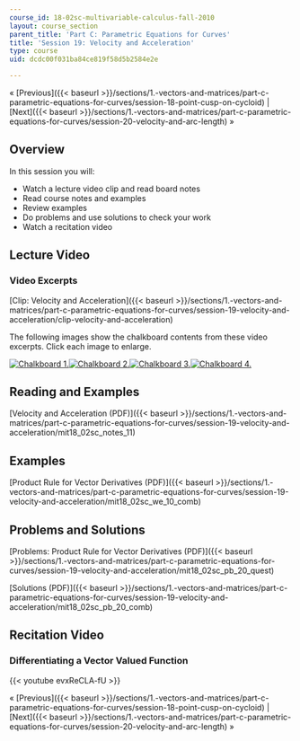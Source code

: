 ```yaml
---
course_id: 18-02sc-multivariable-calculus-fall-2010
layout: course_section
parent_title: 'Part C: Parametric Equations for Curves'
title: 'Session 19: Velocity and Acceleration'
type: course
uid: dcdc00f031ba84ce819f58d5b2584e2e

---
```


« [Previous]({{< baseurl >}}/sections/1.-vectors-and-matrices/part-c-parametric-equations-for-curves/session-18-point-cusp-on-cycloid) | [Next]({{< baseurl >}}/sections/1.-vectors-and-matrices/part-c-parametric-equations-for-curves/session-20-velocity-and-arc-length) »

Overview
--------

In this session you will:

*   Watch a lecture video clip and read board notes
*   Read course notes and examples
*   Review examples
*   Do problems and use solutions to check your work
*   Watch a recitation video

Lecture Video
-------------

### Video Excerpts

[Clip: Velocity and Acceleration]({{< baseurl >}}/sections/1.-vectors-and-matrices/part-c-parametric-equations-for-curves/session-19-velocity-and-acceleration/clip-velocity-and-acceleration)

The following images show the chalkboard contents from these video excerpts. Click each image to enlarge.

[![Chalkboard 1.](/coursemedia/18-02sc-multivariable-calculus-fall-2010/57eb0e3928833fe51a6c824d7b0256a9_MIT18_02SC_L6Brds_1a.png)](/coursemedia/18-02sc-multivariable-calculus-fall-2010/677ef665e0d3b66367789d307c6690ff_MIT18_02SC_L6Brds_1.png "Open in a new window.")[![Chalkboard 2.](/coursemedia/18-02sc-multivariable-calculus-fall-2010/bb9358eefbe64be2831f506a6e95fa4b_MIT18_02SC_L6Brds_2a.png)](/coursemedia/18-02sc-multivariable-calculus-fall-2010/ad616d9fc1415fa6925c59255290d225_MIT18_02SC_L6Brds_2.png "Open in a new window.")[![Chalkboard 3.](/coursemedia/18-02sc-multivariable-calculus-fall-2010/591d9644eb974ec21a1a9ac517bdbc6c_MIT18_02SC_L6Brds_3a.png)](/coursemedia/18-02sc-multivariable-calculus-fall-2010/26b87fd3b27b72c0e35cf31a2ad900c2_MIT18_02SC_L6Brds_3.png "Open in a new window.")[![Chalkboard 4.](/coursemedia/18-02sc-multivariable-calculus-fall-2010/e5e8e5e0f511b0d5ac57bfcf0f1d2894_MIT18_02SC_L6Brds_4a.png)](/coursemedia/18-02sc-multivariable-calculus-fall-2010/782562d00dbebd0ff7d6b6a904fe5ae5_MIT18_02SC_L6Brds_4.png "Open in a new window.")

Reading and Examples
--------------------

[Velocity and Acceleration (PDF)]({{< baseurl >}}/sections/1.-vectors-and-matrices/part-c-parametric-equations-for-curves/session-19-velocity-and-acceleration/mit18_02sc_notes_11)

Examples
--------

[Product Rule for Vector Derivatives (PDF)]({{< baseurl >}}/sections/1.-vectors-and-matrices/part-c-parametric-equations-for-curves/session-19-velocity-and-acceleration/mit18_02sc_we_10_comb)

Problems and Solutions
----------------------

[Problems: Product Rule for Vector Derivatives (PDF)]({{< baseurl >}}/sections/1.-vectors-and-matrices/part-c-parametric-equations-for-curves/session-19-velocity-and-acceleration/mit18_02sc_pb_20_quest)

[Solutions (PDF)]({{< baseurl >}}/sections/1.-vectors-and-matrices/part-c-parametric-equations-for-curves/session-19-velocity-and-acceleration/mit18_02sc_pb_20_comb)

Recitation Video
----------------

### Differentiating a Vector Valued Function

{{< youtube evxReCLA-fU >}}

« [Previous]({{< baseurl >}}/sections/1.-vectors-and-matrices/part-c-parametric-equations-for-curves/session-18-point-cusp-on-cycloid) | [Next]({{< baseurl >}}/sections/1.-vectors-and-matrices/part-c-parametric-equations-for-curves/session-20-velocity-and-arc-length) »